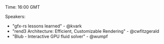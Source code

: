 Time: 16:00 GMT

Speakers:
- "gfx-rs lessons learned" - @kvark
- "rend3 Architecture: Efficient, Customizable Rendering" - @cwfitzgerald
- "Blub - Interactive GPU fluid solver" - @wumpf
